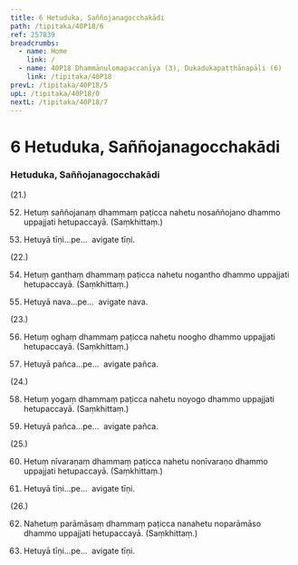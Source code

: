 ```yaml
---
title: 6 Hetuduka, Saññojanagocchakādi
path: /tipitaka/40P18/6
ref: 257839
breadcrumbs:
  - name: Home
    link: /
  - name: 40P18 Dhammānulomapaccanīya (3), Dukadukapaṭṭhānapāḷi (6)
    link: /tipitaka/40P18
prevL: /tipitaka/40P18/5
upL: /tipitaka/40P18/0
nextL: /tipitaka/40P18/7
---
```


# 6 Hetuduka, Saññojanagocchakādi

### Hetuduka, Saññojanagocchakādi

(21.)

52. Hetuṃ saññojanaṃ dhammaṃ paṭicca nahetu nosaññojano dhammo uppajjati hetupaccayā. (Saṃkhittaṃ.)

53. Hetuyā tīṇi…pe…  avigate tīṇi.

(22.)

54. Hetuṃ ganthaṃ dhammaṃ paṭicca nahetu nogantho dhammo uppajjati hetupaccayā. (Saṃkhittaṃ.)

55. Hetuyā nava…pe…  avigate nava.

(23.)

56. Hetuṃ oghaṃ dhammaṃ paṭicca nahetu noogho dhammo uppajjati hetupaccayā. (Saṃkhittaṃ.)

57. Hetuyā pañca…pe…  avigate pañca.

(24.)

58. Hetuṃ yogaṃ dhammaṃ paṭicca nahetu noyogo dhammo uppajjati hetupaccayā. (Saṃkhittaṃ.)

59. Hetuyā pañca…pe…  avigate pañca.

(25.)

60. Hetuṃ nīvaraṇaṃ dhammaṃ paṭicca nahetu nonīvaraṇo dhammo uppajjati hetupaccayā. (Saṃkhittaṃ.)

61. Hetuyā tīṇi…pe…  avigate tīṇi.

(26.)

62. Nahetuṃ parāmāsaṃ dhammaṃ paṭicca nanahetu noparāmāso dhammo uppajjati hetupaccayā. (Saṃkhittaṃ.)

63. Hetuyā tīṇi…pe…  avigate tīṇi.


